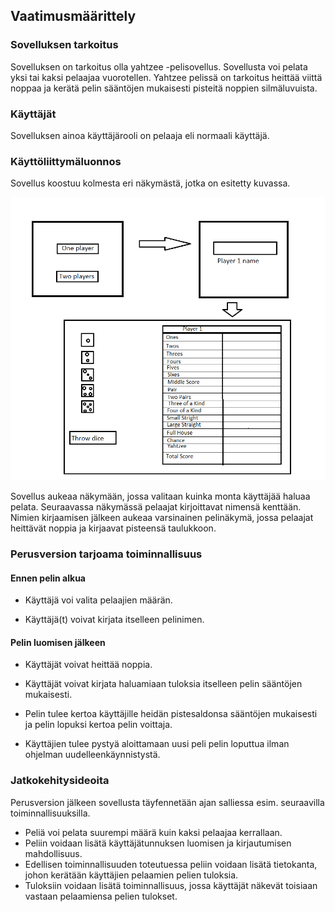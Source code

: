 
## Vaatimusmäärittely

### Sovelluksen tarkoitus

Sovelluksen on tarkoitus olla yahtzee -pelisovellus. Sovellusta voi 
pelata yksi tai kaksi pelaajaa vuorotellen. Yahtzee pelissä on tarkoitus 
heittää viittä noppaa ja kerätä pelin sääntöjen mukaisesti pisteitä 
noppien silmäluvuista.

### Käyttäjät

Sovelluksen ainoa käyttäjärooli on pelaaja eli normaali käyttäjä.

### Käyttöliittymäluonnos

Sovellus koostuu kolmesta eri näkymästä, jotka on esitetty kuvassa.

<img src="https://github.com/Hiisable/ot-harjoitustyo/blob/master/dokumentointi/kuvat/K%C3%A4ytt%C3%B6liittym%C3%A4%20vaatimusm%C3%A4%C3%A4rittelyyn.png">

Sovellus aukeaa näkymään, jossa valitaan kuinka monta käyttäjää haluaa 
pelata. Seuraavassa näkymässä pelaajat kirjoittavat nimensä kenttään. 
Nimien kirjaamisen jälkeen aukeaa varsinainen pelinäkymä, jossa pelaajat 
heittävät noppia ja kirjaavat pisteensä taulukkoon.

### Perusversion tarjoama toiminnallisuus

#### Ennen pelin alkua

* Käyttäjä voi valita pelaajien määrän.

* Käyttäjä(t) voivat kirjata itselleen pelinimen.

#### Pelin luomisen jälkeen

* Käyttäjät voivat heittää noppia.

* Käyttäjät voivat kirjata haluamiaan tuloksia itselleen pelin sääntöjen 
mukaisesti.

* Pelin tulee kertoa käyttäjille heidän pistesaldonsa sääntöjen mukaisesti 
ja pelin lopuksi kertoa pelin voittaja.

* Käyttäjien tulee pystyä aloittamaan uusi peli pelin loputtua ilman 
ohjelman uudelleenkäynnistystä.

### Jatkokehitysideoita

Perusversion jälkeen sovellusta täyfennetään ajan salliessa esim. 
seuraavilla toiminnallisuuksilla.

* Peliä voi pelata suurempi määrä kuin kaksi pelaajaa kerrallaan.
* Peliin voidaan lisätä käyttäjätunnuksen luomisen ja kirjautumisen 
mahdollisuus.
* Edellisen toiminnallisuuden toteutuessa peliin voidaan lisätä 
tietokanta, johon kerätään käyttäjien pelaamien 
pelien tuloksia.
* Tuloksiin voidaan lisätä toiminnallisuus, jossa käyttäjät näkevät 
toisiaan vastaan pelaamiensa pelien tulokset.
